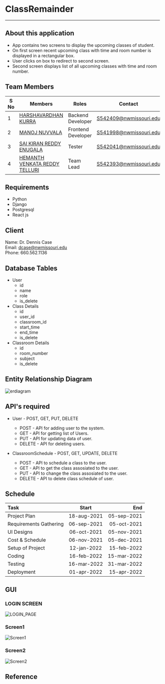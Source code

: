 # ClassRemainder
---
## **About this application**
- App contains two screens to display the upcoming classes of student.
- On first screen recent upcoming class with time and room number is displayed in a rectangular box.
- User clicks on box to redirect to second screen.
- Second screen displays list of all upcoming classes with time and room number.

## **Team Members**
| S No | Members                                                            | Roles              | Contact                |
|------|--------------------------------------------------------------------|--------------------|------------------------|
| 1    | [HARSHAVARDHAN KURRA](https://github.com/harshakurra123)           | Backend Developer  | S542409@nwmissouri.edu |
| 2    | [MANOJ NUVVALA](https://github.com/manojnuvvala)                   | Frontend Developer | S541998@nwmissouri.edu |
| 3    | [SAI KIRAN REDDY ENUGALA](https://github.com/saikiranreddyenugala) | Tester             | S542041@nwmissouri.edu |
| 4    | [HEMANTH VENKATA REDDY TELLURI](https://github.com/hemanth8056)    | Team Lead          | S542393@nwmissouri.edu |


## Requirements
- Python
- Django
- Postgresql
- React js

## Client
Name: Dr. Dennis Case <br>
Email: dcase@nwmissouri.edu <br>
Phone: 660.562.1136 <br>

## Database Tables
- User
  - id
  - name
  - role
  - is_delete
- Class Details
  - id
  - user_id
  - classroom_id
  - start_time
  - end_time
  - is_delete
- Classroom Details
  - id
  - room_number
  - subject
  - is_delete

## Entity Relationship Diagram
![erdiagram](images/erdiagram.png)

## API's required
- User - POST, GET, PUT, DELETE
  - POST - API for adding user to the system.
  - GET - API for getting list of Users.
  - PUT - API for updating data of user.
  - DELETE - API for deleting users.

- ClassroomSchedule - POST, GET, UPDATE, DELETE
  - POST - API to schedule a class to the user.
  - GET - API to get the class assosiated to the user.
  - PUT - API to change the class assosiated to the user.
  - DELETE - API to delete class schedule of user.

## Schedule
| Task | Start | End |
| :--- | :----: | ---: |
| Project Plan | 18-aug-2021 | 05-sep-2021 |
| Requirements Gathering | 06-sep-2021 | 05-oct-2021 |
| UI Designs | 06-oct-2021 | 05-nov-2021 |
| Cost & Schedule | 06-nov-2021 | 05-dec-2021 |
| Setup of Project | 12-jan-2022 | 15-feb-2022 |
| Coding | 16-feb-2022 | 15-mar-2022 |
| Testing | 16-mar-2022 | 31-mar-2022 |
| Deployment | 01-apr-2022 | 15-apr-2022 |

## GUI
  ### LOGIN SCREEN  
  ![LOGIN_PAGE](images/loginwithlogo.jpg)
  ### Screen1
  ![Screen1](images/Screen1.jpg)
  ### Screen2
  ![Screen2](images/Screen2.jpg)

## Reference
   
   



